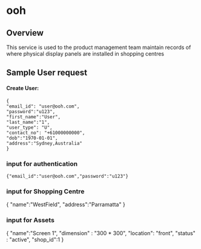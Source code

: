 # ooh

## Overview

This service is used to the product management team maintain records of where physical display panels are installed in shopping centres

## Sample User request

#### Create User:

```
{
"email_id": "user@ooh.com",
"password":"u123",
"first_name":"User",
"last_name":"1",
"user_type": "U",
"contact_no": "+61000000000",
"dob":"1970-01-01",
"address":"Sydney,Australia"
}
```

### input for authentication

```
{"email_id":"user@ooh.com","password":"u123"}

```

### input for Shopping Centre

{
"name":"WestField",
"address":"Parramatta"
}

### input for Assets

{
"name":"Screen 1",
"dimension" : "300 \* 300",
"location": "front",
"status" : "active",
"shop_id":1
}
